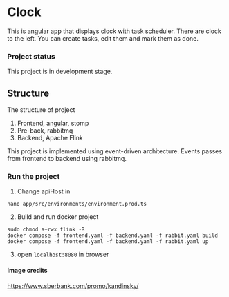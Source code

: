 # Clock
This is angular app that displays clock with task scheduler. There are clock to the left. You can create tasks, edit them and mark them as done.

### Project status
This project is in development stage. 

## Structure
The structure of project
1. Frontend, angular, stomp
2. Pre-back, rabbitmq
3. Backend, Apache Flink

This project is implemented using event-driven architecture. Events passes from frontend to backend using rabbitmq.

### Run the project
1. Change apiHost in 
```
nano app/src/environments/environment.prod.ts
```
2. Build and run docker project
```
sudo chmod a+rwx flink -R
docker compose -f frontend.yaml -f backend.yaml -f rabbit.yaml build
docker compose -f frontend.yaml -f backend.yaml -f rabbit.yaml up
```
3. open `localhost:8080` in browser

#### Image credits
https://www.sberbank.com/promo/kandinsky/
